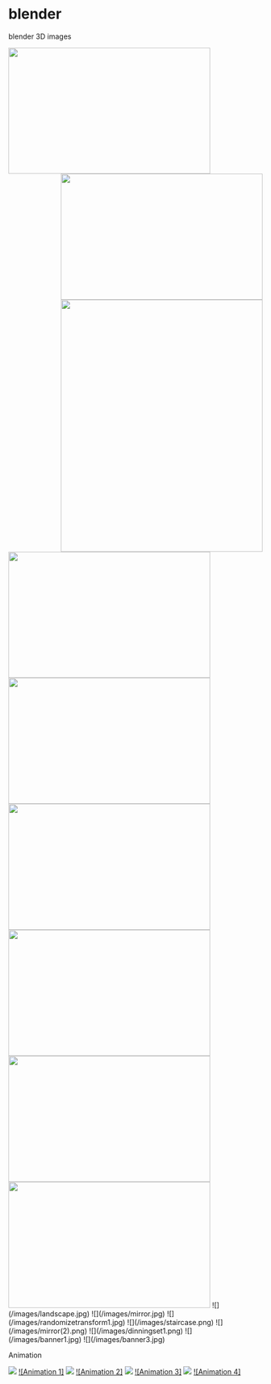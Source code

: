 # blender
blender 3D images

<img src="./images/apple.jpg" width="400" height="250" align="left" >
<img src="./images/cartoon1.png" width="400" height="250" align="right">
<img src="./images/tree.png" width="400" height="500" align="right" top="100">
<img src="./images/chess.jpg" width="400" height="250" align="left">
<img src="./images/areachess.png" width="400" height="250" align="left">
<img src="./images/spotchess.png" width="400" height="250">
<img src="./images/spotchess1.png" width="400" height="250">
<img src="./images/areachess1.png" width="400" height="250">
<img src="./images/chess2.png" width="400" height="250">
![](/images/landscape.jpg)
![](/images/mirror.jpg)
![](/images/randomizetransform1.jpg)
![](/images/staircase.png)
![](/images/mirror(2).png)
![](/images/dinningset1.png)
![](/images/banner1.jpg)
![](/images/banner3.jpg)


Animation

[![](/images/water.png)](https://youtu.be/g6wvx9H3BdM)
[![Animation 1]](https://youtu.be/g6wvx9H3BdM)
[![](/images/halloween.jpg)](https://youtu.be/fvJbgI1veM4)
[![Animation 2]](https://youtu.be/fvJbgI1veM4)
[![](/images/cube.png)](https://youtu.be/a3AYM-34UJ8)
[![Animation 3]](https://youtu.be/a3AYM-34UJ8)
[![](/images/uvsphre.jpg)](https://youtu.be/AOBb0QF19pA)
[![Animation 4]](https://youtu.be/AOBb0QF19pA)
